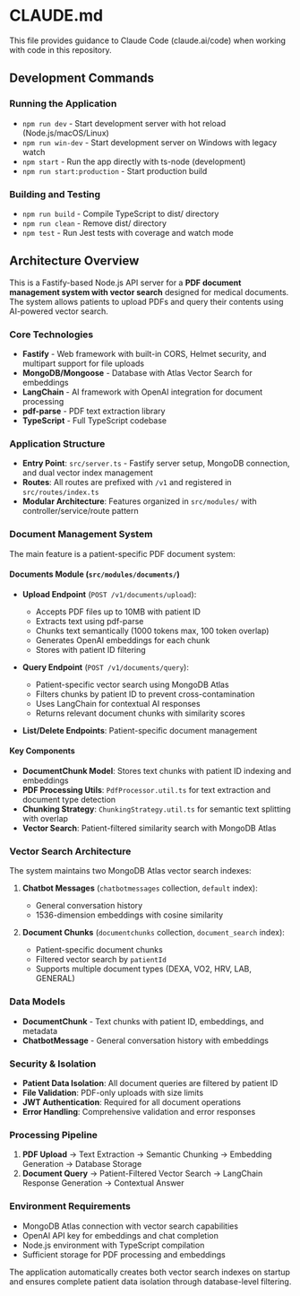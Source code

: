 # CLAUDE.md

This file provides guidance to Claude Code (claude.ai/code) when working with code in this repository.

## Development Commands

### Running the Application
- `npm run dev` - Start development server with hot reload (Node.js/macOS/Linux)
- `npm run win-dev` - Start development server on Windows with legacy watch
- `npm start` - Run the app directly with ts-node (development)
- `npm run start:production` - Start production build

### Building and Testing
- `npm run build` - Compile TypeScript to dist/ directory
- `npm run clean` - Remove dist/ directory
- `npm test` - Run Jest tests with coverage and watch mode

## Architecture Overview

This is a Fastify-based Node.js API server for a **PDF document management system with vector search** designed for medical documents. The system allows patients to upload PDFs and query their contents using AI-powered vector search.

### Core Technologies
- **Fastify** - Web framework with built-in CORS, Helmet security, and multipart support for file uploads
- **MongoDB/Mongoose** - Database with Atlas Vector Search for embeddings
- **LangChain** - AI framework with OpenAI integration for document processing
- **pdf-parse** - PDF text extraction library
- **TypeScript** - Full TypeScript codebase

### Application Structure
- **Entry Point**: `src/server.ts` - Fastify server setup, MongoDB connection, and dual vector index management
- **Routes**: All routes are prefixed with `/v1` and registered in `src/routes/index.ts`
- **Modular Architecture**: Features organized in `src/modules/` with controller/service/route pattern

### Document Management System
The main feature is a patient-specific PDF document system:

#### Documents Module (`src/modules/documents/`)
- **Upload Endpoint** (`POST /v1/documents/upload`): 
  - Accepts PDF files up to 10MB with patient ID
  - Extracts text using pdf-parse
  - Chunks text semantically (1000 tokens max, 100 token overlap)
  - Generates OpenAI embeddings for each chunk
  - Stores with patient ID filtering

- **Query Endpoint** (`POST /v1/documents/query`):
  - Patient-specific vector search using MongoDB Atlas
  - Filters chunks by patient ID to prevent cross-contamination
  - Uses LangChain for contextual AI responses
  - Returns relevant document chunks with similarity scores

- **List/Delete Endpoints**: Patient-specific document management

#### Key Components
- **DocumentChunk Model**: Stores text chunks with patient ID indexing and embeddings
- **PDF Processing Utils**: `PdfProcessor.util.ts` for text extraction and document type detection
- **Chunking Strategy**: `ChunkingStrategy.util.ts` for semantic text splitting with overlap
- **Vector Search**: Patient-filtered similarity search with MongoDB Atlas

### Vector Search Architecture
The system maintains two MongoDB Atlas vector search indexes:

1. **Chatbot Messages** (`chatbotmessages` collection, `default` index):
   - General conversation history
   - 1536-dimension embeddings with cosine similarity

2. **Document Chunks** (`documentchunks` collection, `document_search` index):
   - Patient-specific document chunks
   - Filtered vector search by `patientId`
   - Supports multiple document types (DEXA, VO2, HRV, LAB, GENERAL)

### Data Models
- **DocumentChunk** - Text chunks with patient ID, embeddings, and metadata
- **ChatbotMessage** - General conversation history with embeddings

### Security & Isolation
- **Patient Data Isolation**: All document queries are filtered by patient ID
- **File Validation**: PDF-only uploads with size limits
- **JWT Authentication**: Required for all document operations
- **Error Handling**: Comprehensive validation and error responses

### Processing Pipeline
1. **PDF Upload** → Text Extraction → Semantic Chunking → Embedding Generation → Database Storage
2. **Document Query** → Patient-Filtered Vector Search → LangChain Response Generation → Contextual Answer

### Environment Requirements
- MongoDB Atlas connection with vector search capabilities
- OpenAI API key for embeddings and chat completion
- Node.js environment with TypeScript compilation
- Sufficient storage for PDF processing and embeddings

The application automatically creates both vector search indexes on startup and ensures complete patient data isolation through database-level filtering.